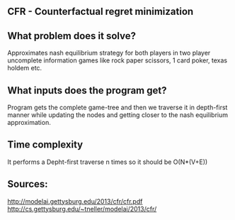 ## CFR - Counterfactual regret minimization

## What problem does it solve?

Approximates nash equilibrium strategy for both players in two player uncomplete information games like rock paper scissors, 1 card poker, texas holdem etc.

## What inputs does the program get?

Program gets the complete game-tree and then we traverse it in depth-first manner while updating the nodes and getting closer to the nash equilibrium approximation.


## Time complexity

It performs a Depht-first traverse n times so it should be O(N*(V+E))

## Sources:
http://modelai.gettysburg.edu/2013/cfr/cfr.pdf
http://cs.gettysburg.edu/~tneller/modelai/2013/cfr/

